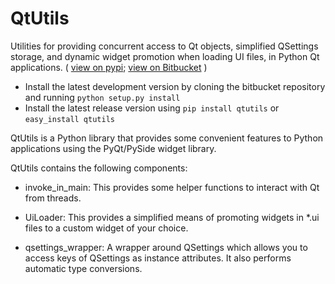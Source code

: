 # QtUtils

Utilities for providing concurrent access to Qt objects, simplified QSettings storage, and dynamic widget promotion when loading UI files, in Python Qt applications.
( 
[view on pypi](https://pypi.python.org/pypi/qtutils/);
[view on Bitbucket](https://bitbucket.org/philipstarkey/qtutils)
)

   * Install the latest development version by cloning the bitbucket repository and running `python setup.py install` 
   * Install the latest release version using `pip install qtutils` or `easy_install qtutils`
   
   

QtUtils is a Python library that provides some convenient features to Python applications using the PyQt/PySide widget library.

QtUtils contains the following components:

* invoke_in_main: This provides some helper functions to interact with Qt from threads. 

* UiLoader: This provides a simplified means of promoting widgets in *.ui files to a custom widget of your choice.

* qsettings_wrapper: A wrapper around QSettings which allows you to access keys of QSettings as instance attributes. It also performs automatic type conversions.